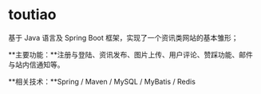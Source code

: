 # toutiao

基于 Java 语言及 Spring Boot 框架，实现了一个资讯类网站的基本雏形；

**主要功能：**注册与登陆、资讯发布、图片上传、用户评论、赞踩功能、邮件与站内信通知等。

**相关技术：**Spring / Maven / MySQL / MyBatis / Redis
